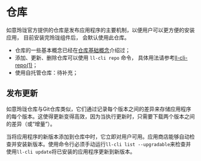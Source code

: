 # 仓库

如意玲珑官方提供的仓库是发布应用程序的主要机制，以便用户可以更方便的安装应用， 目前安装完玲珑组件后， 会默认使用此仓库。

- 仓库的一些基本概念已经在[仓库基础概念](../reference/basic-concepts.md)介绍过；
- 添加、更新、删除仓库可以使用 `ll-cli repo` 命令， 具体用法请参考[ll-cli-repo(1)](../reference/commands/ll-cli/repo.md)；
- 使用自托管仓库：待补充；

## 发布更新

如意玲珑仓库与Git仓库类似，它们通过记录每个版本之间的差异来存储应用程序的每个版本。这使得更新变得高效，因为当执行更新时，只需要下载两个版本之间的差异（或“增量”）。

当将应用程序的新版本添加到仓库中时，它立即对用户可用。应用商店能够自动检查并安装新版本。使用命令行必须手动运行`ll-cli list --upgradable`来检查并使用`ll-cli update`将已安装的应用程序更新到新版本。
